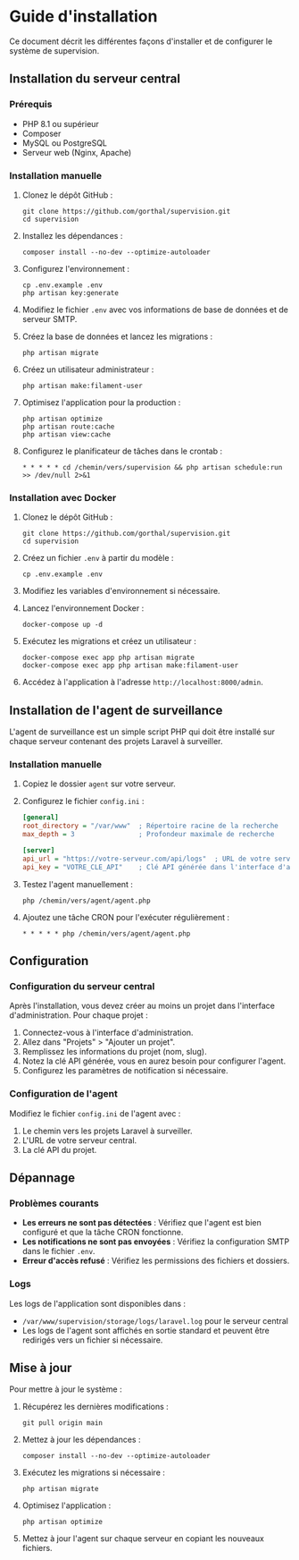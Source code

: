 # Guide d'installation

Ce document décrit les différentes façons d'installer et de configurer le système de supervision.

## Installation du serveur central

### Prérequis

- PHP 8.1 ou supérieur
- Composer
- MySQL ou PostgreSQL
- Serveur web (Nginx, Apache)

### Installation manuelle

1. Clonez le dépôt GitHub :
   ```
   git clone https://github.com/gorthal/supervision.git
   cd supervision
   ```

2. Installez les dépendances :
   ```
   composer install --no-dev --optimize-autoloader
   ```

3. Configurez l'environnement :
   ```
   cp .env.example .env
   php artisan key:generate
   ```

4. Modifiez le fichier `.env` avec vos informations de base de données et de serveur SMTP.

5. Créez la base de données et lancez les migrations :
   ```
   php artisan migrate
   ```

6. Créez un utilisateur administrateur :
   ```
   php artisan make:filament-user
   ```

7. Optimisez l'application pour la production :
   ```
   php artisan optimize
   php artisan route:cache
   php artisan view:cache
   ```

8. Configurez le planificateur de tâches dans le crontab :
   ```
   * * * * * cd /chemin/vers/supervision && php artisan schedule:run >> /dev/null 2>&1
   ```

### Installation avec Docker

1. Clonez le dépôt GitHub :
   ```
   git clone https://github.com/gorthal/supervision.git
   cd supervision
   ```

2. Créez un fichier `.env` à partir du modèle :
   ```
   cp .env.example .env
   ```

3. Modifiez les variables d'environnement si nécessaire.

4. Lancez l'environnement Docker :
   ```
   docker-compose up -d
   ```

5. Exécutez les migrations et créez un utilisateur :
   ```
   docker-compose exec app php artisan migrate
   docker-compose exec app php artisan make:filament-user
   ```

6. Accédez à l'application à l'adresse `http://localhost:8000/admin`.

## Installation de l'agent de surveillance

L'agent de surveillance est un simple script PHP qui doit être installé sur chaque serveur contenant des projets Laravel à surveiller.

### Installation manuelle

1. Copiez le dossier `agent` sur votre serveur.

2. Configurez le fichier `config.ini` :
   ```ini
   [general]
   root_directory = "/var/www"  ; Répertoire racine de la recherche
   max_depth = 3                ; Profondeur maximale de recherche

   [server]
   api_url = "https://votre-serveur.com/api/logs"  ; URL de votre serveur central
   api_key = "VOTRE_CLE_API"    ; Clé API générée dans l'interface d'administration
   ```

3. Testez l'agent manuellement :
   ```
   php /chemin/vers/agent/agent.php
   ```

4. Ajoutez une tâche CRON pour l'exécuter régulièrement :
   ```
   * * * * * php /chemin/vers/agent/agent.php
   ```

## Configuration

### Configuration du serveur central

Après l'installation, vous devez créer au moins un projet dans l'interface d'administration. Pour chaque projet :

1. Connectez-vous à l'interface d'administration.
2. Allez dans "Projets" > "Ajouter un projet".
3. Remplissez les informations du projet (nom, slug).
4. Notez la clé API générée, vous en aurez besoin pour configurer l'agent.
5. Configurez les paramètres de notification si nécessaire.

### Configuration de l'agent

Modifiez le fichier `config.ini` de l'agent avec :

1. Le chemin vers les projets Laravel à surveiller.
2. L'URL de votre serveur central.
3. La clé API du projet.

## Dépannage

### Problèmes courants

- **Les erreurs ne sont pas détectées** : Vérifiez que l'agent est bien configuré et que la tâche CRON fonctionne.
- **Les notifications ne sont pas envoyées** : Vérifiez la configuration SMTP dans le fichier `.env`.
- **Erreur d'accès refusé** : Vérifiez les permissions des fichiers et dossiers.

### Logs

Les logs de l'application sont disponibles dans :
- `/var/www/supervision/storage/logs/laravel.log` pour le serveur central
- Les logs de l'agent sont affichés en sortie standard et peuvent être redirigés vers un fichier si nécessaire.

## Mise à jour

Pour mettre à jour le système :

1. Récupérez les dernières modifications :
   ```
   git pull origin main
   ```

2. Mettez à jour les dépendances :
   ```
   composer install --no-dev --optimize-autoloader
   ```

3. Exécutez les migrations si nécessaire :
   ```
   php artisan migrate
   ```

4. Optimisez l'application :
   ```
   php artisan optimize
   ```

5. Mettez à jour l'agent sur chaque serveur en copiant les nouveaux fichiers.
